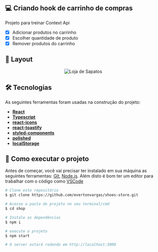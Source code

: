 ## 💻 Criando hook de carrinho de compras

Projeto para treinar Context Api

- [x] Adicionar produtos no carrinho
- [x] Escolher quantidade de produto
- [x] Remover produtos do carrinho

## 🎨 Layout
<div align="center">
  <img src="src/assets/loja.gif" alt="Loja de Sapatos">
</div>

## 🛠 Tecnologias

As seguintes ferramentas foram usadas na construção do projeto:

-   **[React](https://reactjs.org/)**
-   **[Typescript](https://www.typescriptlang.org/)**
-   **[react-icons](https://react-icons.github.io/react-icons/)**
-   **[react-toastify](https://github.com/fkhadra/react-toastify#readme)**
-   **[styled-components](https://styled-components.com/)**
-   **[polished](https://polished.js.org/)**
-   **[localStorage](https://developer.mozilla.org/pt-BR/docs/Web/API/Window/localStorage)**

## 🚀 Como executar o projeto
Antes de começar, você vai precisar ter instalado em sua máquina as seguintes ferramentas:
[Git](https://git-scm.com), [Node.js](https://nodejs.org/en/). 
Além disto é bom ter um editor para trabalhar com o código como [VSCode](https://code.visualstudio.com/)

```bash
# Clone este repositório
$ git clone https://github.com/evertonvargas/shoes-store.git

# Acesse a pasta do projeto no seu terminal/cmd
$ cd shop

# Instale as dependências
$ npm i

# execute o projeto
$ npm start

# O server estará rodando em http://localhost:3000

```
